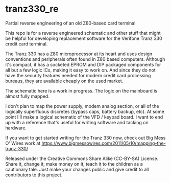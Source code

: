# tranz330_re
Partial reverse engineering of an old Z80-based card terminal

This repo is for a reverse engineered schematic and other
stuff that might be helpful for developing replacement software
for the Verifone Tranz 330 credit card terminal.

The Tranz 330 has a Z80 microprocessor at its heart and uses
design conventions and peripherals often found in Z80 based
computers.  Although it's compact, it has a socketed EPROM and
DIP packaged components for all but a few logic ICs, making it
easy to work on.  And since they do not have the security
features needed for modern credit card processing bureaus, they
are available cheaply on the used market.

The schematic here is a work in progress.  The logic on the
mainboard is almost fully mapped.  

I don't plan to map the power supply, modem analog
section, or all of the logically superfluous discretes (bypass
caps, battery backup, etc).  At some point I'll make a logical
schematic of the VFD / keypad board.  I want to end up with a
reference that's useful for writing software and tacking on
hardware.

If you want to get started writing for the Tranz 330 now, check out
Big Mess O' Wires work at
https://www.bigmessowires.com/2011/05/10/mapping-the-tranz-330/



Released under the Creative Commons Share Alike (CC-BY-SA) License. Share it, change it, make money on it, teach it to the children as a cautionary tale. Just make your changes public and give credit to all contributors to this project.
